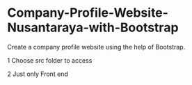 # Company-Profile-Website-Nusantaraya-with-Bootstrap
Create a company profile website using the help of Bootstrap.

<!-- ---------------------------------------------------------------------- -->
1 Choose src folder to access

2 Just only Front end
